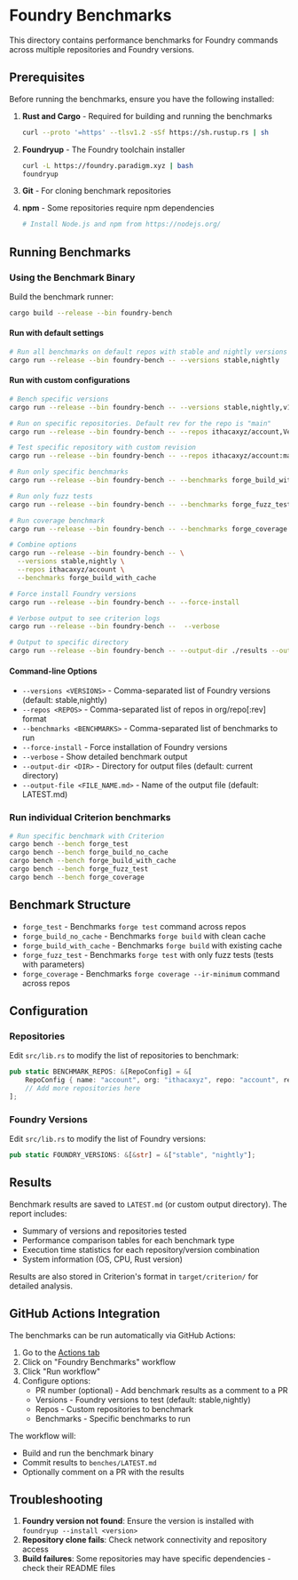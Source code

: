 # Foundry Benchmarks

This directory contains performance benchmarks for Foundry commands across multiple repositories and Foundry versions.

## Prerequisites

Before running the benchmarks, ensure you have the following installed:

1. **Rust and Cargo** - Required for building and running the benchmarks

   ```bash
   curl --proto '=https' --tlsv1.2 -sSf https://sh.rustup.rs | sh
   ```

2. **Foundryup** - The Foundry toolchain installer

   ```bash
   curl -L https://foundry.paradigm.xyz | bash
   foundryup
   ```

3. **Git** - For cloning benchmark repositories

4. **npm** - Some repositories require npm dependencies

   ```bash
   # Install Node.js and npm from https://nodejs.org/
   ```

## Running Benchmarks

### Using the Benchmark Binary

Build the benchmark runner:

```bash
cargo build --release --bin foundry-bench
```

#### Run with default settings

```bash
# Run all benchmarks on default repos with stable and nightly versions
cargo run --release --bin foundry-bench -- --versions stable,nightly
```

#### Run with custom configurations

```bash
# Bench specific versions
cargo run --release --bin foundry-bench -- --versions stable,nightly,v1.0.0

# Run on specific repositories. Default rev for the repo is "main"
cargo run --release --bin foundry-bench -- --repos ithacaxyz/account,Vectorized/solady

# Test specific repository with custom revision
cargo run --release --bin foundry-bench -- --repos ithacaxyz/account:main,Vectorized/solady:v0.0.123

# Run only specific benchmarks
cargo run --release --bin foundry-bench -- --benchmarks forge_build_with_cache,forge_test

# Run only fuzz tests
cargo run --release --bin foundry-bench -- --benchmarks forge_fuzz_test

# Run coverage benchmark
cargo run --release --bin foundry-bench -- --benchmarks forge_coverage

# Combine options
cargo run --release --bin foundry-bench -- \
  --versions stable,nightly \
  --repos ithacaxyz/account \
  --benchmarks forge_build_with_cache

# Force install Foundry versions
cargo run --release --bin foundry-bench -- --force-install

# Verbose output to see criterion logs
cargo run --release --bin foundry-bench --  --verbose

# Output to specific directory
cargo run --release --bin foundry-bench -- --output-dir ./results --output-file LATEST_RESULTS.md
```

#### Command-line Options

- `--versions <VERSIONS>` - Comma-separated list of Foundry versions (default: stable,nightly)
- `--repos <REPOS>` - Comma-separated list of repos in org/repo[:rev] format
- `--benchmarks <BENCHMARKS>` - Comma-separated list of benchmarks to run
- `--force-install` - Force installation of Foundry versions
- `--verbose` - Show detailed benchmark output
- `--output-dir <DIR>` - Directory for output files (default: current directory)
- `--output-file <FILE_NAME.md>` - Name of the output file (default: LATEST.md)

### Run individual Criterion benchmarks

```bash
# Run specific benchmark with Criterion
cargo bench --bench forge_test
cargo bench --bench forge_build_no_cache
cargo bench --bench forge_build_with_cache
cargo bench --bench forge_fuzz_test
cargo bench --bench forge_coverage
```

## Benchmark Structure

- `forge_test` - Benchmarks `forge test` command across repos
- `forge_build_no_cache` - Benchmarks `forge build` with clean cache
- `forge_build_with_cache` - Benchmarks `forge build` with existing cache
- `forge_fuzz_test` - Benchmarks `forge test` with only fuzz tests (tests with parameters)
- `forge_coverage` - Benchmarks `forge coverage --ir-minimum` command across repos

## Configuration

### Repositories

Edit `src/lib.rs` to modify the list of repositories to benchmark:

```rust
pub static BENCHMARK_REPOS: &[RepoConfig] = &[
    RepoConfig { name: "account", org: "ithacaxyz", repo: "account", rev: "main" },
    // Add more repositories here
];
```

### Foundry Versions

Edit `src/lib.rs` to modify the list of Foundry versions:

```rust
pub static FOUNDRY_VERSIONS: &[&str] = &["stable", "nightly"];
```

## Results

Benchmark results are saved to `LATEST.md` (or custom output directory). The report includes:

- Summary of versions and repositories tested
- Performance comparison tables for each benchmark type
- Execution time statistics for each repository/version combination
- System information (OS, CPU, Rust version)

Results are also stored in Criterion's format in `target/criterion/` for detailed analysis.

## GitHub Actions Integration

The benchmarks can be run automatically via GitHub Actions:

1. Go to the [Actions tab](../../actions/workflows/benchmarks.yml)
2. Click on "Foundry Benchmarks" workflow
3. Click "Run workflow"
4. Configure options:
   - PR number (optional) - Add benchmark results as a comment to a PR
   - Versions - Foundry versions to test (default: stable,nightly)
   - Repos - Custom repositories to benchmark
   - Benchmarks - Specific benchmarks to run

The workflow will:

- Build and run the benchmark binary
- Commit results to `benches/LATEST.md`
- Optionally comment on a PR with the results

## Troubleshooting

1. **Foundry version not found**: Ensure the version is installed with `foundryup --install <version>`
2. **Repository clone fails**: Check network connectivity and repository access
3. **Build failures**: Some repositories may have specific dependencies - check their README files

